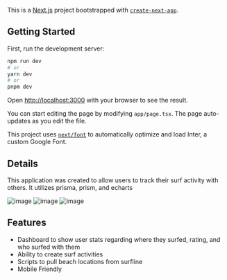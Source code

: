 This is a [Next.js](https://nextjs.org/) project bootstrapped with [`create-next-app`](https://github.com/vercel/next.js/tree/canary/packages/create-next-app).

## Getting Started

First, run the development server:

```bash
npm run dev
# or
yarn dev
# or
pnpm dev
```

Open [http://localhost:3000](http://localhost:3000) with your browser to see the result.

You can start editing the page by modifying `app/page.tsx`. The page auto-updates as you edit the file.

This project uses [`next/font`](https://nextjs.org/docs/basic-features/font-optimization) to automatically optimize and load Inter, a custom Google Font.

## Details
This application was created to allow users to track their surf activity with others. It utilizes prisma, prism, and echarts

![image](https://github.com/supershanesta/surf-tracker/assets/20649126/d7e914a2-8b01-4d0a-8b3d-a8d7ee9b9729)
![image](https://github.com/supershanesta/surf-tracker/assets/20649126/ffda86e2-ea0e-4b90-a7d3-674da59ad843)
![image](https://github.com/supershanesta/surf-tracker/assets/20649126/bbae2b97-65d3-4d31-adaf-5268addf5a87)



## Features
- Dashboard to show user stats regarding where they surfed, rating, and who surfed with them
- Ability to create surf activities
- Scripts to pull beach locations from surfline
- Mobile Friendly
